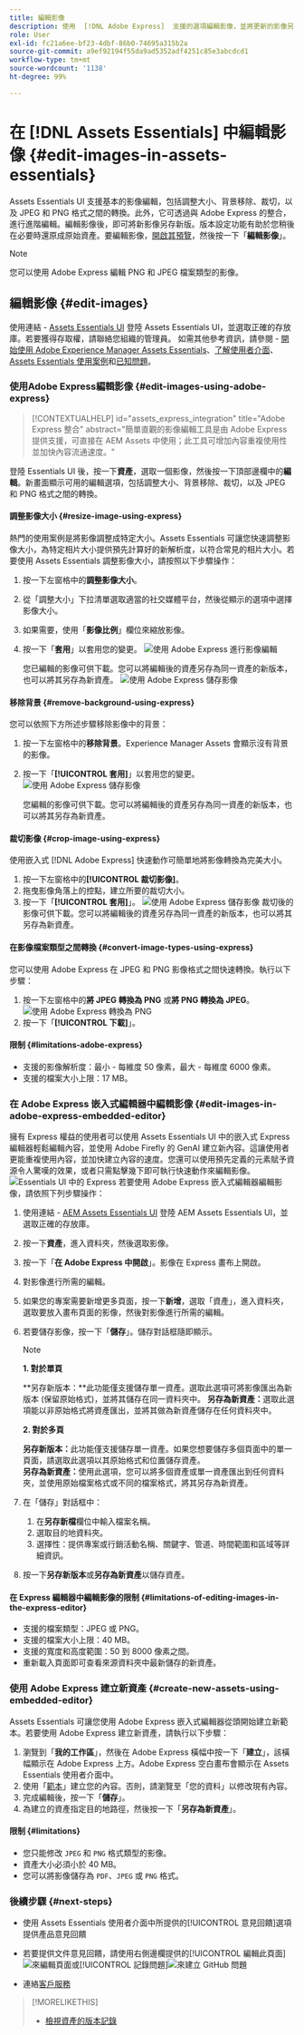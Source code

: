 ```yaml
---
title: 編輯影像
description: 使用  [!DNL Adobe Express]  支援的選項編輯影像，並將更新的影像另存新版。
role: User
exl-id: fc21a6ee-bf23-4dbf-86b0-74695a315b2a
source-git-commit: a9ef92194f55da9ad5352adf4251c85e3abcdcd1
workflow-type: tm+mt
source-wordcount: '1138'
ht-degree: 99%

---
```


# 在 [!DNL Assets Essentials] 中編輯影像 {#edit-images-in-assets-essentials}

Assets Essentials UI 支援基本的影像編輯，包括調整大小、背景移除、裁切，以及 JPEG 和 PNG 格式之間的轉換。此外，它可透過與 Adobe Express 的整合，進行進階編輯。編輯影像後，即可將新影像另存新版。版本設定功能有助於您稍後在必要時還原成原始資產。要編輯影像，[開啟其預覽](https://experienceleague.adobe.com/zh-hant/docs/experience-manager-assets-essentials/help/navigate-view#preview-assets)，然後按一下「**編輯影像**」。

>[!NOTE]
>
>您可以使用 Adobe Express 編輯 PNG 和 JPEG 檔案類型的影像。

<!--The editing actions that are available are Spot healing, Crop and straighten, Resize image, and Adjust image.-->

## 編輯影像 {#edit-images}

使用連結 - [Assets Essentials UI](https://experience.adobe.com/#/assets) 登陸 Assets Essentials UI，並選取正確的存放庫。若要獲得存取權，請聯絡您組織的管理員。
如需其他參考資訊，請參閱 - [開始使用 Adobe Experience Manager Assets Essentials](https://experienceleague.adobe.com/zh-hant/docs/experience-manager-assets-essentials/help/get-started)、[了解使用者介面](https://experienceleague.adobe.com/zh-hant/docs/experience-manager-assets-essentials/help/navigate-view)、[Assets Essentials 使用案例](https://experienceleague.adobe.com/zh-hant/docs/experience-manager-assets-essentials/help/get-started#use-cases)和[已知問題](https://experienceleague.adobe.com/zh-hant/docs/experience-manager-assets-essentials/help/release-notes)。

### 使用Adobe Express編輯影像 {#edit-images-using-adobe-express}

>[!CONTEXTUALHELP]
>id="assets_express_integration"
>title="Adobe Express 整合"
>abstract="簡單直觀的影像編輯工具是由 Adobe Express 提供支援，可直接在 AEM Assets 中使用；此工具可增加內容重複使用性並加快內容流通速度。"

登陸 Essentials UI 後，按一下&#x200B;**資產**，選取一個影像，然後按一下頂部邊欄中的&#x200B;**編輯**。新畫面顯示可用的編輯選項，包括調整大小、背景移除、裁切，以及 JPEG 和 PNG 格式之間的轉換。

#### 調整影像大小 {#resize-image-using-express}

熱門的使用案例是將影像調整成特定大小。Assets Essentials 可讓您快速調整影像大小，為特定相片大小提供預先計算好的新解析度，以符合常見的相片大小。若要使用 Assets Essentials 調整影像大小，請按照以下步驟操作：

1. 按一下左窗格中的&#x200B;**調整影像大小**。
2. 從「調整大小」下拉清單選取適當的社交媒體平台，然後從顯示的選項中選擇影像大小。
3. 如果需要，使用「**影像比例**」欄位來縮放影像。
4. 按一下「**套用**」以套用您的變更。
   ![使用 Adobe Express 進行影像編輯](/help/using/assets/adobe-express-resize-image.png)

   您已編輯的影像可供下載。您可以將編輯後的資產另存為同一資產的新版本，也可以將其另存為新資產。
   ![使用 Adobe Express 儲存影像](/help/using/assets/adobe-express-resize-save.png)

#### 移除背景 {#remove-background-using-express}

您可以依照下方所述步驟移除影像中的背景：

1. 按一下左窗格中的&#x200B;**移除背景**。Experience Manager Assets 會顯示沒有背景的影像。
2. 按一下「**[!UICONTROL 套用]**」以套用您的變更。
   ![使用 Adobe Express 儲存影像](/help/using/assets/adobe-express-remove-background.png)

   您編輯的影像可供下載。您可以將編輯後的資產另存為同一資產的新版本，也可以將其另存為新資產。

#### 裁切影像 {#crop-image-using-express}

使用嵌入式 [!DNL Adobe Express] 快速動作可簡單地將影像轉換為完美大小。

1. 按一下左窗格中的&#x200B;**[!UICONTROL 裁切影像]**。
2. 拖曳影像角落上的控點，建立所要的裁切大小。
3. 按一下「**[!UICONTROL 套用]**」。
   ![使用 Adobe Express 儲存影像](/help/using/assets/adobe-express-crop-image.png)
裁切後的影像可供下載。您可以將編輯後的資產另存為同一資產的新版本，也可以將其另存為新資產。

#### 在影像檔案類型之間轉換 {#convert-image-types-using-express}

您可以使用 Adobe Express 在 JPEG 和 PNG 影像格式之間快速轉換。執行以下步驟：

1. 按一下左窗格中的&#x200B;**將 JPEG 轉換為 PNG** 或&#x200B;**將 PNG 轉換為 JPEG**。
   ![使用 Adobe Express 轉換為 PNG](/help/using/assets/adobe-express-convert-image.png)
2. 按一下「**[!UICONTROL 下載]**」。

#### 限制 {#limitations-adobe-express}

* 支援的影像解析度：最小 - 每維度 50 像素，最大 - 每維度 6000 像素。
* 支援的檔案大小上限：17 MB。

### 在 Adobe Express 嵌入式編輯器中編輯影像 {#edit-images-in-adobe-express-embedded-editor}

擁有 Express 權益的使用者可以使用 Assets Essentials UI 中的嵌入式 Express 編輯器輕鬆編輯內容，並使用 Adobe Firefly 的 GenAI 建立新內容。這讓使用者更能重複使用內容，並加快建立內容的速度。您還可以使用預先定義的元素賦予資源令人驚嘆的效果，或者只需點擊幾下即可執行快速動作來編輯影像。
![Essentials UI 中的 Express](/help/using/assets/express-in-essentials-ui.jpg)
若要使用 Adobe Express 嵌入式編輯器編輯影像，請依照下列步驟操作：

1. 使用連結 - [AEM Assets Essentials UI](https://experience.adobe.com/#/assets) 登陸 AEM Assets Essentials UI，並選取正確的存放庫。
1. 按一下&#x200B;**資產**，進入資料夾，然後選取影像。
1. 按一下「**在 Adobe Express 中開啟**」。影像在 Express 畫布上開啟。
1. 對影像進行所需的編輯。
1. 如果您的專案需要新增更多頁面，按一下&#x200B;**新增**，選取「資產」，進入資料夾，選取要放入畫布頁面的影像，然後對影像進行所需的編輯。
1. 若要儲存影像，按一下「**儲存**」。儲存對話框隨即顯示。

   >[!NOTE]
   >
   > **1. 對於單頁**
   >
   > **另存新版本：**此功能僅支援儲存單一資產。選取此選項可將影像匯出為新版本 (保留原始格式)，並將其儲存在同一資料夾中。
   > **另存為新資產：**&#x200B;選取此選項能以非原始格式將資產匯出，並將其做為新資產儲存在任何資料夾中。
   >  
   > **2. 對於多頁**
   >
   > **另存新版本：**&#x200B;此功能僅支援儲存單一資產。如果您想要儲存多個頁面中的單一頁面，請選取此選項以其原始格式和位置儲存資產。\
   > **另存為新資產：**&#x200B;使用此選項，您可以將多個資產或單一資產匯出到任何資料夾，並使用原始檔案格式或不同的檔案格式，將其另存為新資產。

1. 在「儲存」對話框中：
   1. 在&#x200B;**另存新檔**&#x200B;欄位中輸入檔案名稱。
   1. 選取目的地資料夾。
   1. 選擇性：提供專案或行銷活動名稱、關鍵字、管道、時間範圍和區域等詳細資訊。
1. 按一下&#x200B;**另存新版本**&#x200B;或&#x200B;**另存為新資產**&#x200B;以儲存資產。

#### 在 Express 編輯器中編輯影像的限制 {#limitations-of-editing-images-in-the-express-editor}

* 支援的檔案類型：JPEG 或 PNG。
* 支援的檔案大小上限：40 MB。
* 支援的寬度和高度範圍：50 到 8000 像素之間。
* 重新載入頁面即可查看來源資料夾中最新儲存的新資產。

### 使用 Adobe Express 建立新資產 {#create-new-assets-using-embedded-editor}

Assets Essentials 可讓您使用 Adobe Express 嵌入式編輯器從頭開始建立新範本。若要使用 Adobe Express 建立新資產，請執行以下步驟：

1. 瀏覽到「**我的工作區**」，然後在 Adobe Express 橫幅中按一下「**建立**」，該橫幅顯示在 Adobe Express 上方。Adobe Express 空白畫布會顯示在 Assets Essentials 使用者介面中。
1. 使用「[範本](https://helpx.adobe.com/tw/express/using/work-with-templates.html)」建立您的內容。否則，請瀏覽至「您的資料」以修改現有內容。
1. 完成編輯後，按一下「**儲存**」。
1. 為建立的資產指定目的地路徑，然後按一下「**另存為新資產**」。

#### 限制 {#limitations}

* 您只能修改 `JPEG` 和 `PNG` 格式類型的影像。
* 資產大小必須小於 40 MB。
* 您可以將影像儲存為 `PDF`、`JPEG` 或 `PNG` 格式。

<!--
## Edit images using [!DNL Adobe Photoshop Express] {#edit-using-photoshop-express}

<!--
After editing an image, you can save the new image as a new version. Versioning helps you to revert to the original asset later, if needed. To edit an image, [open its preview](/help/using/navigate-view.md#preview-assets) and click **[!UICONTROL Edit Image]** ![edit icon](assets/do-not-localize/edit-icon.png) from the rail on the right.

![Options to edit an image](assets/edit-image2.png)

*Figure: The options to edit images are powered by [!DNL Adobe Photoshop Express].*
-->
<!--
### Spot heal images {#spot-heal-images-using-photoshop-express}

If there are minor spots or small objects on an image, you can edit and remove the spots using the spot healing feature provided by Adobe Photoshop.

The brush samples the retouched area and makes the repaired pixels blend seamlessly into the rest of the image. Use a brush size that is only slightly larger than the spot you want to fix.

![Spot healing edit option](assets/edit-spot-healing.png)

<!-- 
TBD: See if we should give backlinks to PS docs for these concepts.
For more information about how Spot Healing works in Photoshop, see [retouching and repairing photos](https://helpx.adobe.com/photoshop/using/retouching-repairing-images.html). 
-->
<!--
### Crop and straighten images {#crop-straighten-images-using-photoshop-express}

Using the crop and straighten option that you can do basic cropping, rotate image, flip it horizontally or vertically, and crop it to dimensions suitable for popular social media websites.

To save your edits, click **[!UICONTROL Crop Image]**. After editing, you can save the new image as a version.

![Option to crop and straighten](assets/edit-crop-straighten.png)

Many default options let you crop your image to the best proportions that fit various social media profiles and posts.

### Resize image {#resize-image-using-photoshop-express}

You can view the common photo sizes in centimeters or inches to know the dimensions. By default, the resizing method retains the aspect ratio. To manually override the aspect ratio, click ![](assets/do-not-localize/lock-closed-icon.png).

Enter the dimensions and click **[!UICONTROL Resize Image]** to resize the image. Before you save the changes as a version, you can either undo all the changes done before saving by clicking [!UICONTROL Undo] or you can change the specific step in the editing process by clicking [!UICONTROL Revert].

![Options when resizing an image](assets/resize-image.png)

### Adjust image {#adjust-image-using-photoshop-express}

[!DNL Assets Essentials] lets you adjust the color, tone, contrast, and more, with just a few clicks. Click **[!UICONTROL Adjust image]** in the edit window. The following options are available in the right sidebar:

* **Popular**: [!UICONTROL High Contrast & Detail], [!UICONTROL Desaturated Contrast], [!UICONTROL Aged Photo], [!UICONTROL B&W Soft], and [!UICONTROL B&W Sepia Tone].
* **Color**: [!UICONTROL Natural], [!UICONTROL Bright], [!UICONTROL High Contrast], [!UICONTROL High Contrast & Detail], [!UICONTROL Vivid], and [!UICONTROL Matte].
* **Creative**: [!UICONTROL Desaturated Contrast], [!UICONTROL Cool Light], [!UICONTROL Turquoise & Red], [!UICONTROL Soft Mist], [!UICONTROL Vintage Instant], [!UICONTROL Warm Contrast], [!UICONTROL Flat & Green], [!UICONTROL Red Lift Matte], [!UICONTROL Warm Shadows], and [!UICONTROL Aged Photo].
* **B&W**: [!UICONTROL B&W Landscape], [!UICONTROL B&W High Contrast], [!UICONTROL B&W Punch], [!UICONTROL B&W Low Contrast], [!UICONTROL B&W Flat], [!UICONTROL B&W Soft], [!UICONTROL B&W Infrared], [!UICONTROL B&W Selenium Tone], [!UICONTROL B&W Sepia Tone], and [!UICONTROL B&W Split Tone].
* **Vignetting**: [!UICONTROL None], [!UICONTROL Light], [!UICONTROL Medium], and [!UICONTROL Heavy].

![Adjust image by editing](assets/adjust-image.png)

<!--
TBD: Insert a video of the available social media options.
-->

### 後續步驟 {#next-steps}

* 使用 Assets Essentials 使用者介面中所提供的[!UICONTROL 意見回饋]選項提供產品意見回饋

* 若要提供文件意見回饋，請使用右側邊欄提供的[!UICONTROL 編輯此頁面]![來編輯頁面](assets/do-not-localize/edit-page.png)或[!UICONTROL 記錄問題]![來建立 GitHub 問題](assets/do-not-localize/github-issue.png)

* 連絡[客戶服務](https://experienceleague.adobe.com/?support-solution=General#support)

>[!MORELIKETHIS]
>
>* [檢視資產的版本記錄](/help/using/navigate-view.md)
